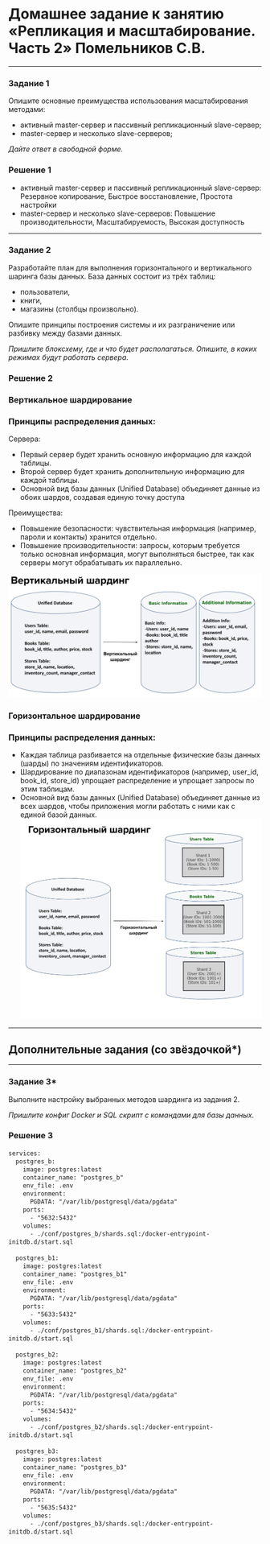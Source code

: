 # Домашнее задание к занятию «Репликация и масштабирование. Часть 2» Помельников С.В.

---

### Задание 1

Опишите основные преимущества использования масштабирования методами:

- активный master-сервер и пассивный репликационный slave-сервер; 
- master-сервер и несколько slave-серверов;


*Дайте ответ в свободной форме.*

### Решение 1   

- активный master-сервер и пассивный репликационный slave-сервер: Резервное копирование, Быстрое восстановление, Простота настройки  
- master-сервер и несколько slave-серверов: Повышение производительности, Масштабируемость, Высокая доступность  

---

### Задание 2


Разработайте план для выполнения горизонтального и вертикального шаринга базы данных. База данных состоит из трёх таблиц: 

- пользователи, 
- книги, 
- магазины (столбцы произвольно). 

Опишите принципы построения системы и их разграничение или разбивку между базами данных.

*Пришлите блоксхему, где и что будет располагаться. Опишите, в каких режимах будут работать сервера.* 

### Решение 2   

### Вертикальное шардирование
### Принципы распределения данных:
Сервера:
- Первый сервер будет хранить основную информацию для каждой таблицы.
- Второй сервер будет хранить дополнительную информацию для каждой таблицы.
- Основной вид базы данных (Unified Database) объединяет данные из обоих шардов, создавая единую точку доступа
  
Преимущества:
- Повышение безопасности: чувствительная информация (например, пароли и контакты) хранится отдельно.
- Повышение производительности: запросы, которым требуется только основная информация, могут выполняться быстрее, так как серверы могут обрабатывать их параллельно.

![12-7-2](img/12-7-2-1.jpg)

### Горизонтальное шардирование
### Принципы распределения данных:
- Каждая таблица разбивается на отдельные физические базы данных (шарды) по значениям идентификаторов.
- Шардирование по диапазонам идентификаторов (например, user_id, book_id, store_id) упрощает распределение и упрощает запросы по этим таблицам.
- Основной вид базы данных (Unified Database) объединяет данные из всех шардов, чтобы приложения могли работать с ними как с единой базой данных.
![12-7-2](img/12-7-2-2.jpg)

---

## Дополнительные задания (со звёздочкой*)

---
### Задание 3*

Выполните настройку выбранных методов шардинга из задания 2.

*Пришлите конфиг Docker и SQL скрипт с командами для базы данных*.

### Решение 3   

```
services:
  postgres_b:
    image: postgres:latest
    container_name: "postgres_b"
    env_file: .env
    environment:
      PGDATA: "/var/lib/postgresql/data/pgdata"
    ports:
      - "5632:5432"
    volumes:
      - ./conf/postgres_b/shards.sql:/docker-entrypoint-initdb.d/start.sql

  postgres_b1:
    image: postgres:latest
    container_name: "postgres_b1"
    env_file: .env
    environment:
      PGDATA: "/var/lib/postgresql/data/pgdata"
    ports:
      - "5633:5432"
    volumes:
      - ./conf/postgres_b1/shards.sql:/docker-entrypoint-initdb.d/start.sql

  postgres_b2:
    image: postgres:latest
    container_name: "postgres_b2"
    env_file: .env
    environment:
      PGDATA: "/var/lib/postgresql/data/pgdata"
    ports:
      - "5634:5432"
    volumes:
      - ./conf/postgres_b2/shards.sql:/docker-entrypoint-initdb.d/start.sql

  postgres_b3:
    image: postgres:latest
    container_name: "postgres_b3"
    env_file: .env
    environment:
      PGDATA: "/var/lib/postgresql/data/pgdata"
    ports:
      - "5635:5432"
    volumes:
      - ./conf/postgres_b3/shards.sql:/docker-entrypoint-initdb.d/start.sql
```
